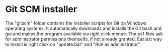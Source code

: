 # Git SCM installer

The "gitscm" folder contains the installer scripts for Git on Windows operating systems. It automatically downloads and installs the Git bash and gui and makes the program available via right click menue. The ps1 files ask for administrator permissions themselfs, if not already granted. Easiest way to install is right click on "update.bat" and "Run as administrator".
